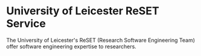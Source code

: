 # University of Leicester ReSET Service

The University of Leicester's ReSET (Research Software Engineering Team) offer software engineering expertise to researchers.
